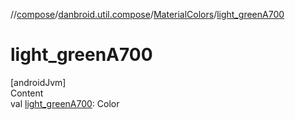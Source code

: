 //[compose](../../../index.md)/[danbroid.util.compose](../index.md)/[MaterialColors](index.md)/[light_greenA700](light_green-a700.md)



# light_greenA700  
[androidJvm]  
Content  
val [light_greenA700](light_green-a700.md): Color  



